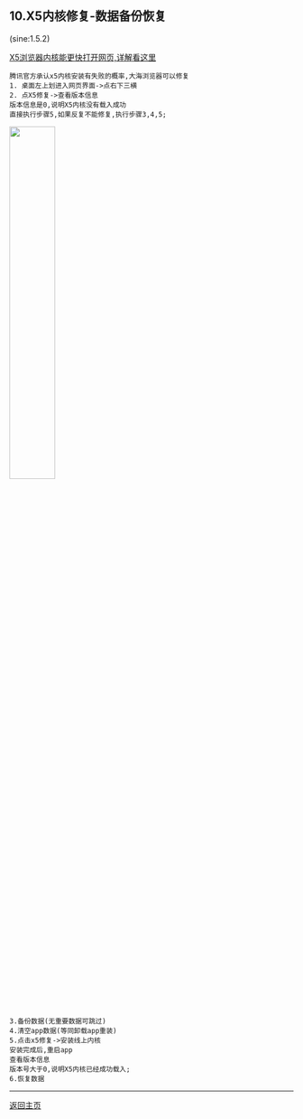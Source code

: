 

## 10.X5内核修复-数据备份恢复

(sine:1.5.2)

[X5浏览器内核能更快打开网页,详解看这里](https://x5.tencent.com/docs/index.html)

    腾讯官方承认x5内核安装有失败的概率,大海浏览器可以修复
    1. 桌面左上划进入网页界面->点右下三横
    2. 点X5修复->查看版本信息
    版本信息是0,说明X5内核没有载入成功
    直接执行步骤5,如果反复不能修复,执行步骤3,4,5;

<div align="left"><img src="https://cdn.dahai123.top/dhb/pic/10_7t.png" width="40%"></div>

    3.备份数据(无重要数据可跳过)
    4.清空app数据(等同卸载app重装)
    5.点击x5修复->安装线上内核
    安装完成后,重启app
    查看版本信息
    版本号大于0,说明X5内核已经成功载入;
    6.恢复数据

****
[返回主页](https://gitee.com/boomer001/dahai-browser#%E5%A4%A7%E6%B5%B7%E6%B5%8F%E8%A7%88%E5%99%A8%E4%BD%BF%E7%94%A8%E6%8C%87%E5%8D%97)